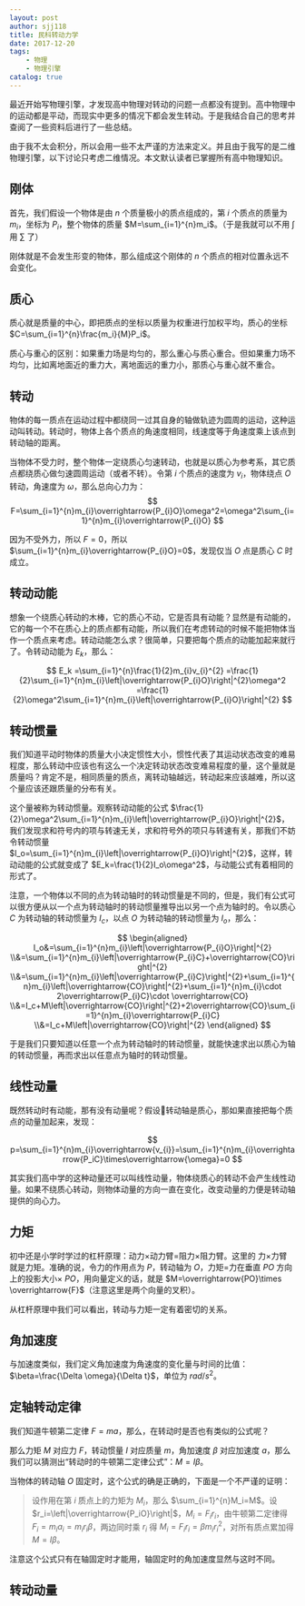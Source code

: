 ```yaml
---
layout: post
author: sjj118
title: 民科转动力学
date: 2017-12-20
tags:
    - 物理
    - 物理引擎
catalog: true
---
```


最近开始写物理引擎，才发现高中物理对转动的问题一点都没有提到。高中物理中的运动都是平动，而现实中更多的情况下都会发生转动。于是我结合自己的思考并查阅了一些资料后进行了一些总结。

由于我不太会积分，所以会用一些不太严谨的方法来定义。并且由于我写的是二维物理引擎，以下讨论只考虑二维情况。本文默认读者已掌握所有高中物理知识。

## 刚体

首先，我们假设一个物体是由 $n$ 个质量极小的质点组成的，第 $i$ 个质点的质量为 $m_i$，坐标为 $P_i$，整个物体的质量 $M=\sum_{i=1}^{n}m_i$。（于是我就可以不用 $\int$ 用 $\sum$ 了）

刚体就是不会发生形变的物体，那么组成这个刚体的 $n$ 个质点的相对位置永远不会变化。

## 质心

质心就是质量的中心，即把质点的坐标以质量为权重进行加权平均，质心的坐标 $C=\sum_{i=1}^{n}\frac{m_i}{M}P_i$。

质心与重心的区别：如果重力场是均匀的，那么重心与质心重合。但如果重力场不均匀，比如离地面近的重力大，离地面远的重力小，那质心与重心就不重合。

## 转动

物体的每一质点在运动过程中都绕同一过其自身的轴做轨迹为圆周的运动，这种运动叫转动。转动时，物体上各个质点的角速度相同，线速度等于角速度乘上该点到转动轴的距离。

当物体不受力时，整个物体一定绕质心匀速转动，也就是以质心为参考系，其它质点都绕质心做匀速圆周运动（或者不转）。令第 $i$ 个质点的速度为 $v_i$，物体绕点 $O$ 转动，角速度为 $\omega$，那么总向心力为：
$$
F=\sum_{i=1}^{n}m_{i}\overrightarrow{P_{i}O}\omega^2=\omega^2\sum_{i=1}^{n}m_{i}\overrightarrow{P_{i}O}
$$

因为不受外力，所以 $F=0$，所以 $\sum_{i=1}^{n}m_{i}\overrightarrow{P_{i}O}=0$，发现仅当 $O$ 点是质心 $C$ 时成立。

## 转动动能

想象一个绕质心转动的木棒，它的质心不动，它是否具有动能？显然是有动能的，它的每一个不在质心上的质点都有动能，所以我们在考虑转动的时候不能把物体当作一个质点来考虑。转动动能怎么求？很简单，只要把每个质点的动能加起来就行了。令转动动能为 $E_k$，那么：

$$
E_k
=\sum_{i=1}^{n}\frac{1}{2}m_{i}v_{i}^{2}
=\frac{1}{2}\sum_{i=1}^{n}m_{i}\left|\overrightarrow{P_{i}O}\right|^{2}\omega^2
=\frac{1}{2}\omega^2\sum_{i=1}^{n}m_{i}\left|\overrightarrow{P_{i}O}\right|^{2}
$$

## 转动惯量

我们知道平动时物体的质量大小决定惯性大小，惯性代表了其运动状态改变的难易程度，那么转动中应该也有这么一个决定转动状态改变难易程度的量，这个量就是质量吗？肯定不是，相同质量的质点，离转动轴越远，转动起来应该越难，所以这个量应该还跟质量的分布有关。

这个量被称为转动惯量。观察转动动能的公式 $\frac{1}{2}\omega^2\sum_{i=1}^{n}m_{i}\left|\overrightarrow{P_{i}O}\right|^{2}$，我们发现求和符号内的项与转速无关，求和符号外的项只与转速有关，那我们不妨令转动惯量 $I_o=\sum_{i=1}^{n}m_{i}\left|\overrightarrow{P_{i}O}\right|^{2}$，这样，转动动能的公式就变成了 $E_k=\frac{1}{2}I_o\omega^2$，与动能公式有着相同的形式了。

注意，一个物体以不同的点为转动轴时的转动惯量是不同的，但是，我们有公式可以很方便从以一个点为转动轴时的转动惯量推导出以另一个点为轴时的。令以质心 $C$ 为转动轴的转动惯量为 $I_c$，以点 $O$ 为转动轴的转动惯量为 $I_o$，那么：

$$
\begin{aligned}
I_o&=\sum_{i=1}^{n}m_{i}\left|\overrightarrow{P_{i}O}\right|^{2}
\\&=\sum_{i=1}^{n}m_{i}\left|\overrightarrow{P_{i}C}+\overrightarrow{CO}\right|^{2}
\\&=\sum_{i=1}^{n}m_{i}\left|\overrightarrow{P_{i}C}\right|^{2}+\sum_{i=1}^{n}m_{i}\left|\overrightarrow{CO}\right|^{2}+\sum_{i=1}^{n}m_{i}\cdot 2\overrightarrow{P_{i}C}\cdot \overrightarrow{CO}
\\&=I_c+M\left|\overrightarrow{CO}\right|^{2}+2\overrightarrow{CO}\sum_{i=1}^{n}m_{i}\overrightarrow{P_{i}C}
\\&=I_c+M\left|\overrightarrow{CO}\right|^{2}
\end{aligned}
$$

于是我们只要知道以任意一个点为转动轴时的转动惯量，就能快速求出以质心为轴的转动惯量，再而求出以任意点为轴时的转动惯量。


## 线性动量

既然转动时有动能，那有没有动量呢？假设转动轴是质心，那如果直接把每个质点的动量加起来，发现：

$$
p=\sum_{i=1}^{n}m_{i}\overrightarrow{v_{i}}=\sum_{i=1}^{n}m_{i}\overrightarrow{P_iC}\times\overrightarrow{\omega}=0
$$

其实我们高中学的这种动量还可以叫线性动量，物体绕质心的转动不会产生线性动量。如果不绕质心转动，则物体动量的方向一直在变化，改变动量的力便是转动轴提供的向心力。

## 力矩

初中还是小学时学过的杠杆原理：动力×动力臂=阻力×阻力臂。这里的 力×力臂 就是力矩。准确的说，令力的作用点为 $P$，转动轴为 $O$，力矩=力在垂直 $PO$ 方向上的投影大小$\times$ $PO$，用向量定义的话，就是 $M=\overrightarrow{PO}\times \overrightarrow{F}$（注意这里是两个向量的叉积）。

从杠杆原理中我们可以看出，转动与力矩一定有着密切的关系。

## 角加速度

与加速度类似，我们定义角加速度为角速度的变化量与时间的比值：$\beta=\frac{\Delta \omega}{\Delta t}$，单位为 $rad/s^2$。

## 定轴转动定律

我们知道牛顿第二定律 $F=ma$，那么，在转动时是否也有类似的公式呢？

那么力矩 $M$ 对应力 $F$，转动惯量 $I$ 对应质量 $m$，角加速度 $\beta$ 对应加速度 $a$，那么我们可以猜测出“转动时的牛顿第二定律公式”：$M=I\beta$。

当物体的转动轴 $O$ 固定时，这个公式的确是正确的，下面是一个不严谨的证明：

> 设作用在第 $i$ 质点上的力矩为 $M_i$，那么 $\sum_{i=1}^{n}M_i=M$。设 $r_i=\left|\overrightarrow{P_iO}\right|$，$M_i=F_ir_i$，由牛顿第二定律得 $F_i=m_ia_i=m_ir_i\beta$，两边同时乘 $r_i$ 得 $M_i=F_ir_i=\beta m_ir_i^2$，对所有质点累加得 $M=I\beta$。

注意这个公式只有在轴固定时才能用，轴固定时的角加速度显然与这时不同。

## 转动动量


